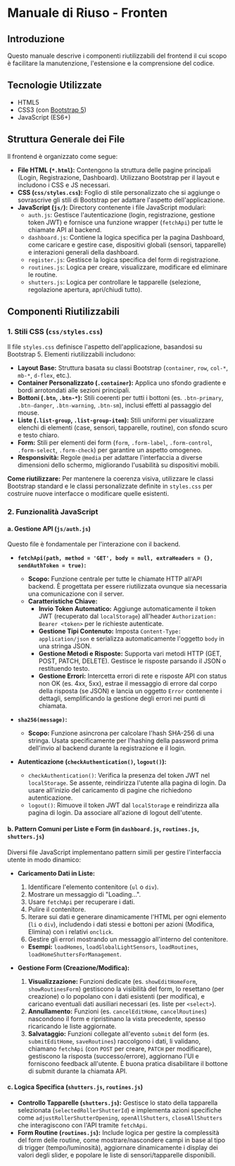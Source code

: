 # Manuale di Riuso - Fronten

## Introduzione

Questo manuale descrive i componenti riutilizzabili del frontend il cui scopo è facilitare la manutenzione, l'estensione e la comprensione del codice.

## Tecnologie Utilizzate

* HTML5
* CSS3 (con [Bootstrap 5](https://getbootstrap.com/docs/5.3/getting-started/introduction/))
* JavaScript (ES6+)

## Struttura Generale dei File

Il frontend è organizzato come segue:

* **File HTML (`*.html`):** Contengono la struttura delle pagine principali (Login, Registrazione, Dashboard). Utilizzano Bootstrap per il layout e includono i CSS e JS necessari.
* **CSS (`css/styles.css`):** Foglio di stile personalizzato che si aggiunge o sovrascrive gli stili di Bootstrap per adattare l'aspetto dell'applicazione.
* **JavaScript (`js/`):** Directory contenente i file JavaScript modulari:
    * `auth.js`: Gestisce l'autenticazione (login, registrazione, gestione token JWT) e fornisce una funzione wrapper (`fetchApi`) per tutte le chiamate API al backend.
    * `dashboard.js`: Contiene la logica specifica per la pagina Dashboard, come caricare e gestire case, dispositivi globali (sensori, tapparelle) e interazioni generali della dashboard.
    * `register.js`: Gestisce la logica specifica del form di registrazione.
    * `routines.js`: Logica per creare, visualizzare, modificare ed eliminare le routine.
    * `shutters.js`: Logica per controllare le tapparelle (selezione, regolazione apertura, apri/chiudi tutto).

## Componenti Riutilizzabili

### 1. Stili CSS (`css/styles.css`)

Il file `styles.css` definisce l'aspetto dell'applicazione, basandosi su Bootstrap 5. Elementi riutilizzabili includono:

* **Layout Base:** Struttura basata su classi Bootstrap (`container`, `row`, `col-*`, `mb-*`, `d-flex`, etc.).
* **Container Personalizzato (`.container`):** Applica uno sfondo gradiente e bordi arrotondati alle sezioni principali.
* **Bottoni (`.btn`, `.btn-*`):** Stili coerenti per tutti i bottoni (es. `.btn-primary`, `.btn-danger`, `.btn-warning`, `.btn-sm`), inclusi effetti al passaggio del mouse.
* **Liste (`.list-group`, `.list-group-item`):** Stili uniformi per visualizzare elenchi di elementi (case, sensori, tapparelle, routine), con sfondo scuro e testo chiaro.
* **Form:** Stili per elementi dei form (`form`, `.form-label`, `.form-control`, `.form-select`, `.form-check`) per garantire un aspetto omogeneo.
* **Responsività:** Regole `@media` per adattare l'interfaccia a diverse dimensioni dello schermo, migliorando l'usabilità su dispositivi mobili.

**Come riutilizzare:** Per mantenere la coerenza visiva, utilizzare le classi Bootstrap standard e le classi personalizzate definite in `styles.css` per costruire nuove interfacce o modificare quelle esistenti.

### 2. Funzionalità JavaScript

#### a. Gestione API (`js/auth.js`)

Questo file è fondamentale per l'interazione con il backend.

* **`fetchApi(path, method = 'GET', body = null, extraHeaders = {}, sendAuthToken = true)`:**
    * **Scopo:** Funzione centrale per tutte le chiamate HTTP all'API backend. È progettata per essere riutilizzata ovunque sia necessaria una comunicazione con il server.
    * **Caratteristiche Chiave:**
        * **Invio Token Automatico:** Aggiunge automaticamente il token JWT (recuperato dal `localStorage`) all'header `Authorization: Bearer <token>` per le richieste autenticate.
        * **Gestione Tipi Contenuto:** Imposta `Content-Type: application/json` e serializza automaticamente l'oggetto `body` in una stringa JSON.
        * **Gestione Metodi e Risposte:** Supporta vari metodi HTTP (GET, POST, PATCH, DELETE). Gestisce le risposte parsando il JSON o restituendo testo.
        * **Gestione Errori:** Intercetta errori di rete e risposte API con status non OK (es. 4xx, 5xx), estrae il messaggio di errore dal corpo della risposta (se JSON) e lancia un oggetto `Error` contenente i dettagli, semplificando la gestione degli errori nei punti di chiamata.
    
* **`sha256(message)`:**
    * **Scopo:** Funzione asincrona per calcolare l'hash SHA-256 di una stringa. Usata specificamente per l'hashing della password prima dell'invio al backend durante la registrazione e il login.

* **Autenticazione (`checkAuthentication()`, `logout()`):**
    * `checkAuthentication()`: Verifica la presenza del token JWT nel `localStorage`. Se assente, reindirizza l'utente alla pagina di login. Da usare all'inizio del caricamento di pagine che richiedono autenticazione.
    * `logout()`: Rimuove il token JWT dal `localStorage` e reindirizza alla pagina di login. Da associare all'azione di logout dell'utente.

#### b. Pattern Comuni per Liste e Form (in `dashboard.js`, `routines.js`, `shutters.js`)

Diversi file JavaScript implementano pattern simili per gestire l'interfaccia utente in modo dinamico:

* **Caricamento Dati in Liste:**
    1.  Identificare l'elemento contenitore (`ul` o `div`).
    2.  Mostrare un messaggio di "Loading...".
    3.  Usare `fetchApi` per recuperare i dati.
    4.  Pulire il contenitore.
    5.  Iterare sui dati e generare dinamicamente l'HTML per ogni elemento (`li` o `div`), includendo i dati stessi e bottoni per azioni (Modifica, Elimina) con i relativi `onclick`.
    6.  Gestire gli errori mostrando un messaggio all'interno del contenitore.
    * **Esempi:** `loadHomes`, `loadGlobalLightSensors`, `loadRoutines`, `loadHomeShuttersForManagement`.

* **Gestione Form (Creazione/Modifica):**
    1.  **Visualizzazione:** Funzioni dedicate (es. `showEditHomeForm`, `showRoutinesForm`) gestiscono la visibilità del form, lo resettano (per creazione) o lo popolano con i dati esistenti (per modifica), e caricano eventuali dati ausiliari necessari (es. liste per `<select>`).
    2.  **Annullamento:** Funzioni (es. `cancelEditHome`, `cancelRoutines`) nascondono il form e ripristinano la vista precedente, spesso ricaricando le liste aggiornate.
    3.  **Salvataggio:** Funzioni collegate all'evento `submit` del form (es. `submitEditHome`, `saveRoutines`) raccolgono i dati, li validano, chiamano `fetchApi` (con `POST` per creare, `PATCH` per modificare), gestiscono la risposta (successo/errore), aggiornano l'UI e forniscono feedback all'utente. È buona pratica disabilitare il bottone di submit durante la chiamata API.

#### c. Logica Specifica (`shutters.js`, `routines.js`)

* **Controllo Tapparelle (`shutters.js`):** Gestisce lo stato della tapparella selezionata (`selectedRollerShutterId`) e implementa azioni specifiche come `adjustRollerShutterOpening`, `openAllShutters`, `closeAllShutters` che interagiscono con l'API tramite `fetchApi`.
* **Form Routine (`routines.js`):** Include logica per gestire la complessità del form delle routine, come mostrare/nascondere campi in base al tipo di trigger (tempo/luminosità), aggiornare dinamicamente i display dei valori degli slider, e popolare le liste di sensori/tapparelle disponibili.